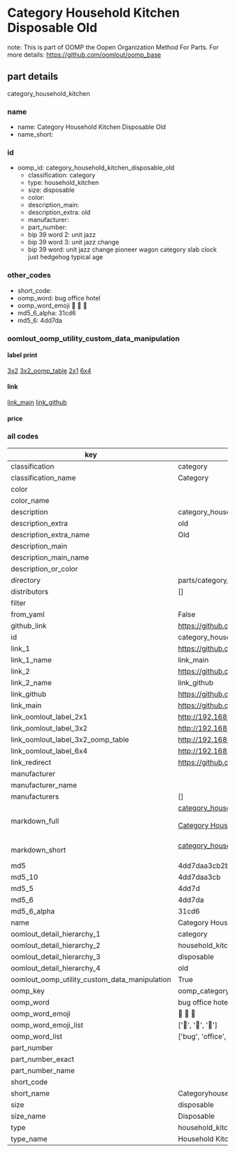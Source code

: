 # Category Household Kitchen Disposable Old  

note: This is part of OOMP the Oopen Organization Method For Parts. For more details: https://github.com/oomlout/oomp_base

##  part details
  



category_household_kitchen



### name
* name: Category Household Kitchen Disposable Old
* name_short: 
### id
* oomp_id: category_household_kitchen_disposable_old
  * classification: category
  * type: household_kitchen
  * size: disposable
  * color: 
  * description_main: 
  * description_extra: old
  * manufacturer: 
  * part_number: 
  * bip 39 word 2: unit jazz
  * bip 39 word 3: unit jazz change
  * bip 39 word: unit jazz change pioneer wagon category slab clock just hedgehog typical age

### other_codes
* short_code: 
* oomp_word: bug office hotel
* oomp_word_emoji :bug: :office: :hotel:
* md5_6_alpha: 31cd6
* md5_6: 4dd7da






### oomlout_oomp_utility_custom_data_manipulation
#### label print
[3x2](http://192.168.1.245:1112/?label=oomp%2031cd6)
[3x2_oomp_table](http://192.168.1.108:1112/?label=oomp%2031cd6)
[2x1](http://192.168.1.242:1112/?label=oomp%2031cd6)
[6x4](http://192.168.1.55:1112/?label=oomp%2031cd6)    

#### link

[link_main](https://github.com/oomlout/oomlout_oomp_version_1_messy/tree/main/parts/category_household_kitchen_disposable_old) [link_github](https://github.com/oomlout/oomlout_oomp_version_1_messy/tree/main/parts/category_household_kitchen_disposable_old)                             

#### price







### all codes 
| key | value |  
| --- | --- |  
| classification | category |  
| classification_name | Category |  
| color |  |  
| color_name |  |  
| description | category_household_kitchen |  
| description_extra | old |  
| description_extra_name | Old |  
| description_main |  |  
| description_main_name |  |  
| description_or_color |   |  
| directory | parts/category_household_kitchen_disposable_old |  
| distributors | [] |  
| filter |  |  
| from_yaml | False |  
| github_link | https://github.com/oomlout/oomlout_oomp_part_src/tree/main/parts/category_household_kitchen_disposable_old |  
| id | category_household_kitchen_disposable_old |  
| link_1 | https://github.com/oomlout/oomlout_oomp_version_1_messy/tree/main/parts/category_household_kitchen_disposable_old |  
| link_1_name | link_main |  
| link_2 | https://github.com/oomlout/oomlout_oomp_version_1_messy/tree/main/parts/category_household_kitchen_disposable_old |  
| link_2_name | link_github |  
| link_github | https://github.com/oomlout/oomlout_oomp_version_1_messy/tree/main/parts/category_household_kitchen_disposable_old |  
| link_main | https://github.com/oomlout/oomlout_oomp_version_1_messy/tree/main/parts/category_household_kitchen_disposable_old |  
| link_oomlout_label_2x1 | http://192.168.1.242:1112/?label=oomp%2031cd6 |  
| link_oomlout_label_3x2 | http://192.168.1.245:1112/?label=oomp%2031cd6 |  
| link_oomlout_label_3x2_oomp_table | http://192.168.1.108:1112/?label=oomp%2031cd6 |  
| link_oomlout_label_6x4 | http://192.168.1.55:1112/?label=oomp%2031cd6 |  
| link_redirect | https://github.com/oomlout/oomlout_oomp_version_1_messy/tree/main/parts/category_household_kitchen_disposable_old |  
| manufacturer |  |  
| manufacturer_name |  |  
| manufacturers | [] |  
| markdown_full | [category_household_kitchen_disposable_old](none)<br>[](none)<br>[Category Household Kitchen Disposable Old](none)<br><br> |  
| markdown_short | [category_household_kitchen_disposable_old](none)<br><br> |  
| md5 | 4dd7daa3cb2b795c90fb2a524c5ddf6d |  
| md5_10 | 4dd7daa3cb |  
| md5_5 | 4dd7d |  
| md5_6 | 4dd7da |  
| md5_6_alpha | 31cd6 |  
| name | Category Household Kitchen Disposable Old |  
| oomlout_detail_hierarchy_1 | category |  
| oomlout_detail_hierarchy_2 | household_kitchen |  
| oomlout_detail_hierarchy_3 | disposable |  
| oomlout_detail_hierarchy_4 | old |  
| oomlout_oomp_utility_custom_data_manipulation | True |  
| oomp_key | oomp_category_household_kitchen_disposable_old |  
| oomp_word | bug office hotel |  
| oomp_word_emoji | :bug: :office: :hotel: |  
| oomp_word_emoji_list | [':bug:', ':office:', ':hotel:'] |  
| oomp_word_list | ['bug', 'office', 'hotel'] |  
| part_number |  |  
| part_number_exact |  |  
| part_number_name |  |  
| short_code |  |  
| short_name | Categoryhouseholdkitchen |  
| size | disposable |  
| size_name | Disposable |  
| type | household_kitchen |  
| type_name | Household Kitchen |  
